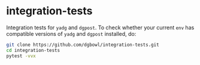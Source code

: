 # integration-tests
Integration tests for `yadg` and `dgpost`. To check whether your current `env` has compatible versions of `yadg` and `dgpost` installed, do:

``` bash
git clone https://github.com/dgbowl/integration-tests.git
cd integration-tests
pytest -vvx
```
